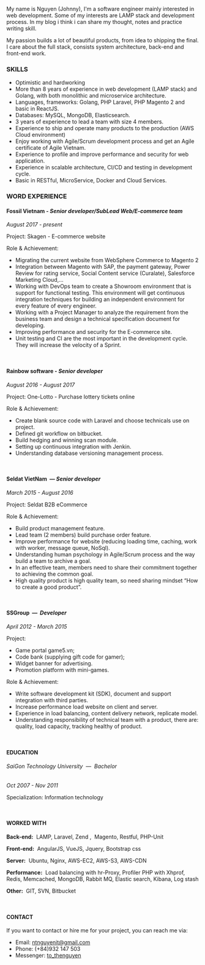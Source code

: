 My name is Nguyen (Johnny), I'm a software engineer mainly interested in web development. Some of my interests are LAMP stack and development process. In my blog i think i can share my thought, notes and practice writing skill.
 
 My passion builds a lot of beautiful products, from idea to shipping the final. I care about the full stack, consists system architecture, back-end and front-end work.
  
### SKILLS

- Optimistic and hardworking 
- More than 8 years of experience in web development (LAMP stack) and Golang, with both monolithic and microservice architecture.
- Languages, frameworks: Golang, PHP Laravel, PHP Magento 2 and basic in ReactJS.
- Databases: MySQL, MongoDB, Elasticsearch.
- 3 years of experience to lead  a team with size 4 members.
- Experience to ship and operate many products to the production (AWS Cloud environment)
- Enjoy working with Agile/Scrum development process and get an Agile certificate of Agile Vietnam. 
- Experience to profile and improve performance and security for web application.
- Experience in scalable architecture, CI/CD and testing in development cycle.
- Basic in RESTful, MicroService, Docker and Cloud Services. 

### WORD EXPERIENCE
#### Fossil Vietnam - _Senior developer/SubLead Web/E-commerce team_
_August 2017 - present_

Project: Skagen - E-commerce website

Role & Achievement:

- Migrating the current website from WebSphere Commerce to Magento 2
- Integration between Magento with SAP, the payment gateway, Power Review for rating service, Social Content service (Curalate), Salesforce Marketing Cloud,...
- Working with DevOps team to create a Showroom environment that is support for functional testing. This environment will get continuous integration techniques for building an independent environment for every feature of every engineer. 
- Working with a Project Manager to analyze the requirement from the business team and design a technical specification document for developing.
- Improving performance and security for the E-commerce site.
- Unit testing and CI are the most important in the development cycle. They will increase the velocity of a Sprint.

<br>

#### Rainbow software - _Senior developer_
_August 2016 - August 2017_

Project: One-Lotto - Purchase lottery tickets online

Role & Achievement:

- Create blank source code with Laravel and choose technicals use on project.
- Defined git workflow on bitbucket.
- Build hedging and winning scan module.
- Setting up continuous integration with Jenkin.
- Understanding database versioning management process.

<br>

#### Seldat VietNam ​ — ​ _Senior developer_

_March 2015 - August 2016_

Project: Seldat B2B eCommerce

Role & Achievement:
- Build product management feature.
- Lead team (2 members) build purchase order feature.
- Improve performance for website (reducing loading time, caching, work with worker, message queue,
NoSql).
- Understanding human psychology in Agile/Scrum process and the way build a team to archive a goal.
- In an effective team, members need to share their commitment together to achieving the common goal.
- High quality product is high quality team, so need sharing mindset “How to create a good product”.

<br>

#### SSGroup ​ — ​ _Developer_

_April 2012 - March 2015_

Project:
- Game portal game5.vn;
- Code bank (supplying gift code for gamer);
- Widget banner for advertising.
- Promotion platform with mini-games.

Role & Achievement:

- Write software development kit (SDK), document and support integration with third parties.
- Increase performance load website on client and server.
- Experience in load balancing, content delivery network, replicate model.
- Understanding responsibility of technical team with a product, there are: quality, load capacity, tracking
healthy of product.

<br>

#### EDUCATION

###### SaiGon Technology University ​ — ​ _Bachelor_

_Oct 2007 - Nov 2011_

Specialization: Information technology

<br>

#### WORKED WITH

**Back-end:** ​ LAMP, Laravel, Zend , ​ Magento, Restful, PHP-Unit

**Front-end:** ​ AngularJS, VueJS, Jquery, Bootstrap css

**Server:** ​ Ubuntu, Nginx, AWS-EC2, AWS-S3, AWS-CDN

**Performance:** ​ Load balancing with hr-Proxy, Profiler PHP with Xhprof, Redis, Memcached, MongoDB, Rabbit MQ, Elastic search, Kibana, Log stash

**Other:** ​ GIT, SVN, Bitbucket

<br>

#### CONTACT

If you want to contact or hire me for your project, you can reach me via:

* Email: [ntnguyenit@gmail.com](mailto:ntnguyenit@gmail.com)
* Phone: (+84)932 147 503
* Messenger: [to_thenguyen](https://www.messenger.com/t/thenguyenit)

